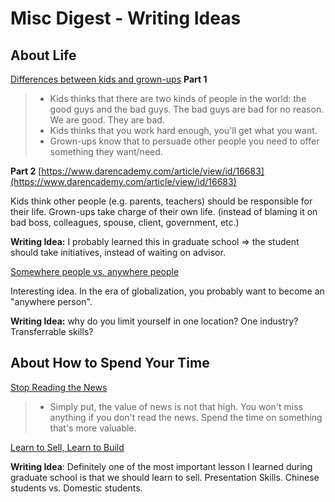 # Misc Digest - Writing Ideas

## About Life

[Differences between kids and grown-ups](https://www.darencademy.com/article/view/id/16678) **Part 1**

> * Kids thinks that there are two kinds of people in the world: the good guys and the bad guys. The bad guys are bad for no reason. We are good. They are bad.
> * Kids thinks that you work hard enough, you'll get what you want.
> * Grown-ups know that to persuade other people you need to offer something they want/need.

**Part 2** [https://www.darencademy.com/article/view/id/16683](https://www.darencademy.com/article/view/id/16683)

Kids think other people \(e.g. parents, teachers\) should be responsible for their life. Grown-ups take charge of their own life. \(instead of blaming it on bad boss, colleagues, spouse, client, government, etc.\)

**Writing Idea:** I probably learned this in graduate school =&gt; the student should take initiatives, instead of waiting on advisor.

[Somewhere people vs. anywhere people](https://www.zhihu.com/question/379923494/answer/1114344319)

Interesting idea. In the era of globalization, you probably want to become an "anywhere person".

**Writing Idea:** why do you limit yourself in one location? One industry? Transferrable skills?

## About How to Spend Your Time

[Stop Reading the News](https://fs.blog/2013/12/stop-reading-news/)

> * Simply put, the value of news is not that high. You won't miss anything if you don't read the news. Spend the time on something that's more valuable.

[Learn to Sell, Learn to Build](https://nav.al/build-sell)

**Writing Idea**: Definitely one of the most important lesson I learned during graduate school is that we should learn to sell. Presentation Skills. Chinese students vs. Domestic students.

